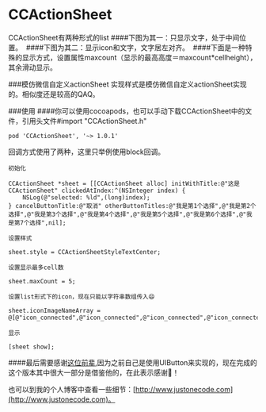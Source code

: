 # CCActionSheet
<!--![项目演示](https://github.com/maxmoo/CCActionSheet/p_sheet.gif)-->
<!--![](https://github.com/maxmoo/CCActionSheet/p_sheet.gif)-->

CCActionSheet有两种形式的list
####下图为其一：只显示文字，处于中间位置。
<img src="https://github.com/maxmoo/CCActionSheet/blob/master/Demo/center.gif" alt="" style="max-width:100%;">
####下图为其二：显示icon和文字，文字居左对齐。
<img src="https://github.com/maxmoo/CCActionSheet/blob/master/Demo/list.gif" alt="" style="max-width:100%;">
####下面是一种特殊的显示方式，设置属性maxcount（显示的最高高度＝maxcount*cellheight），其余滑动显示。
<img src="https://github.com/maxmoo/CCActionSheet/blob/master/Demo/scroll.gif" alt="" style="max-width:100%;">

###模仿微信自定义actionSheet
实现样式是模仿微信自定义actionSheet实现的。相似度还是较高的QAQ。

###使用
####你可以使用cocoapods，也可以手动下载CCActionSheet中的文件，引用头文件#import "CCActionSheet.h"

`pod 'CCActionSheet', '~> 1.0.1'`


回调方式使用了两种，这里只举例使用block回调。

`初始化`
>
    CCActionSheet *sheet = [[CCActionSheet alloc] initWithTitle:@"这是CCActionSheet" clickedAtIndex:^(NSInteger index) {
        NSLog(@"selected: %ld",(long)index);
    } cancelButtonTitle:@"取消" otherButtonTitles:@"我是第1个选择",@"我是第2个选择",@"我是第3个选择",@"我是第4个选择",@"我是第5个选择",@"我是第6个选择",@"我是第7个选择",nil];
>    
`设置样式`
>
    sheet.style = CCActionSheetStyleTextCenter;
>
`设置显示最多cell数`
>
    sheet.maxCount = 5;
>
`设置list形式下的icon，现在只能以字符串数组传入😄`
>
    sheet.iconImageNameArray = @[@"icon_connected",@"icon_connected",@"icon_connected",@"icon_connected",@"icon_connected",@"icon_connected",@"icon_connected",@"icon_connected",@"icon_connected"];
>
`显示`   
>
    [sheet show];
>

####最后需要感谢[这位前辈](https://github.com/docee/PQActionSheet),因为之前自己是使用UIButton来实现的，现在完成的这个版本其中很大一部分是借鉴他的，在此表示感谢🙏！

也可以到我的个人博客中查看一些细节：[http://www.justonecode.com](http://www.justonecode.com)。
